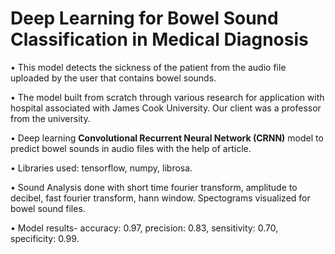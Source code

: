 # Deep Learning for Bowel Sound Classification in Medical Diagnosis

• This model detects the sickness of the patient from the audio file uploaded by the user that contains bowel sounds.

• The model built from scratch through various research for application with hospital associated with James Cook University. Our client was a professor from the university.

• Deep learning **Convolutional Recurrent Neural Network (CRNN)** model to predict bowel sounds in audio files with the help of article.

• Libraries used: tensorflow, numpy, librosa.

• Sound Analysis done with short time fourier transform, amplitude to decibel, fast fourier transform, hann window. Spectograms visualized for bowel sound files.

• Model results- accuracy: 0.97, precision: 0.83, sensitivity: 0.70, specificity: 0.99.
